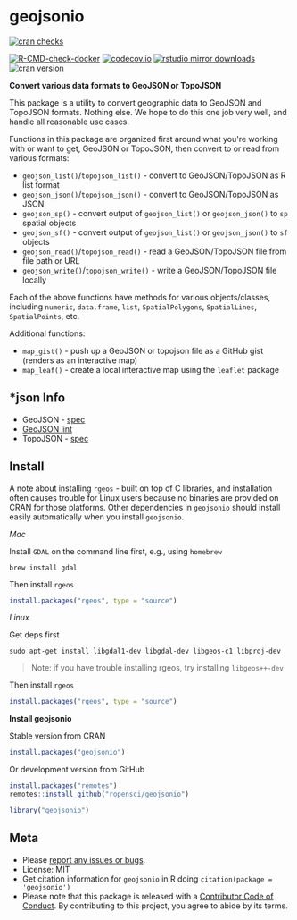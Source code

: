 geojsonio
=========



[![cran checks](https://cranchecks.info/badges/worst/geojsonio)](https://cranchecks.info/pkgs/geojsonio)
<!-- [![R-CMD-check](https://github.com/ropensci/geojsonio/workflows/R-CMD-check/badge.svg)](https://github.com/ropensci/geojsonio/actions?query=workflow%3AR-CMD-check) -->
[![R-CMD-check-docker](https://github.com/ropensci/geojsonio/workflows/R-CMD-check-docker/badge.svg)](https://github.com/ropensci/geojsonio/actions?query=workflow%3AR-CMD-check-docker)
[![codecov.io](https://codecov.io/github/ropensci/geojsonio/coverage.svg?branch=master)](https://codecov.io/github/ropensci/geojsonio?branch=master)
[![rstudio mirror downloads](https://cranlogs.r-pkg.org/badges/geojsonio)](https://github.com/metacran/cranlogs.app)
[![cran version](https://www.r-pkg.org/badges/version/geojsonio)](https://cran.r-project.org/package=geojsonio)

__Convert various data formats to GeoJSON or TopoJSON__

This package is a utility to convert geographic data to GeoJSON and TopoJSON formats. Nothing else. We hope to do this one job very well, and handle all reasonable use cases.

Functions in this package are organized first around what you're working with or want to get, GeoJSON or TopoJSON, then convert to or read from various formats:

* `geojson_list()`/`topojson_list()` - convert to GeoJSON/TopoJSON as R list format
* `geojson_json()`/`topojson_json()` - convert to GeoJSON/TopoJSON as JSON
* `geojson_sp()` - convert output of `geojson_list()` or `geojson_json()` to `sp` spatial objects
* `geojson_sf()` - convert output of `geojson_list()` or `geojson_json()` to `sf` objects
* `geojson_read()`/`topojson_read()` - read a GeoJSON/TopoJSON file from file path or URL
* `geojson_write()`/`topojson_write()` - write a GeoJSON/TopoJSON file locally

Each of the above functions have methods for various objects/classes, including `numeric`, `data.frame`, `list`, `SpatialPolygons`, `SpatialLines`, `SpatialPoints`, etc.

Additional functions:

* `map_gist()` - push up a GeoJSON or topojson file as a GitHub gist (renders as an interactive map)
* `map_leaf()` - create a local interactive map using the `leaflet` package

## \*json Info

* GeoJSON - [spec](https://tools.ietf.org/html/rfc7946)
* [GeoJSON lint](https://geojsonlint.com/)
* TopoJSON - [spec](https://github.com/topojson/topojson-specification/blob/master/README.md)


## Install

A note about installing `rgeos` - built on top of C libraries, and installation often causes trouble for Linux users because no binaries are provided on CRAN for those platforms. Other dependencies in `geojsonio` should install easily automatically when you install `geojsonio`.

_Mac_

Install `GDAL` on the command line first, e.g., using `homebrew`

```
brew install gdal
```

Then install `rgeos`


```r
install.packages("rgeos", type = "source")
```

_Linux_

Get deps first

```
sudo apt-get install libgdal1-dev libgdal-dev libgeos-c1 libproj-dev
```

> Note: if you have trouble installing rgeos, try installing `libgeos++-dev`

Then install `rgeos`


```r
install.packages("rgeos", type = "source")
```

__Install geojsonio__

Stable version from CRAN


```r
install.packages("geojsonio")
```

Or development version from GitHub


```r
install.packages("remotes")
remotes::install_github("ropensci/geojsonio")
```


```r
library("geojsonio")
```

## Meta

* Please [report any issues or bugs](https://github.com/ropensci/geojsonio/issues).
* License: MIT
* Get citation information for `geojsonio` in R doing `citation(package = 'geojsonio')`
* Please note that this package is released with a [Contributor Code of Conduct](https://ropensci.org/code-of-conduct/). By contributing to this project, you agree to abide by its terms.
